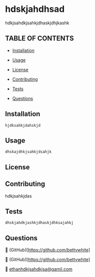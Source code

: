 
  
  
  # **hdskjahdhsad**

  

  hdkjsahdkjsahkjdhaskjdhjkashk

  ## TABLE OF CONTENTS
  
  - [Installation](#Installation) 

  - [Usage](#Usage) 

  - [License](#License) 

  - [Contributing](#Contributing) 

  - [Tests](#Tests) 

  - [Questions](#Questions) 

  
  ## Installation
  
 `hjdksahkjdahskjd` 

  ## Usage
  
 `dhskajdhkjsahkjdsahjk` 

  ## License
  
 
  
 
  

  ## Contributing
  
 hdkjsahkjdas 

  ## Tests
  
 ```dhskjahdkjashkjdhaskjdhksajahkj``` 

  ## Questions
  
 :link: (GitHub)[https://github.com/bettywhite]
  
 :link: (GitHub)[https://github.com/bettywhite]
  
 :e-mail: ethanhdkjsahdkjsa@gamil.com

